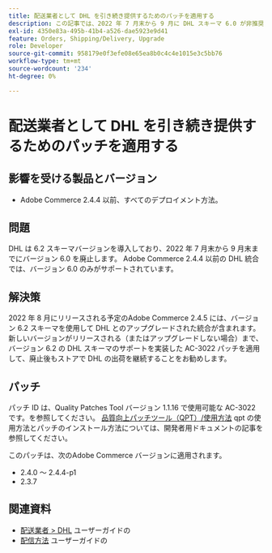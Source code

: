 ```yaml
---
title: 配送業者として DHL を引き続き提供するためのパッチを適用する
description: この記事では、2022 年 7 月末から 9 月に DHL スキーマ 6.0 が非推奨（廃止予定）になった後も、Adobe Commerce 2.4.4 以前を使用しているマーチャントが DHL 配送を引き続き提供できるパッチを提供します。
exl-id: 4350e83a-495b-41b4-a526-dae5923e9d41
feature: Orders, Shipping/Delivery, Upgrade
role: Developer
source-git-commit: 958179e0f3efe08e65ea8b0c4c4e1015e3c5bb76
workflow-type: tm+mt
source-wordcount: '234'
ht-degree: 0%

---
```


# 配送業者として DHL を引き続き提供するためのパッチを適用する


## 影響を受ける製品とバージョン

* Adobe Commerce 2.4.4 以前、すべてのデプロイメント方法。

## 問題

DHL は 6.2 スキーマバージョンを導入しており、2022 年 7 月末から 9 月末までにバージョン 6.0 を廃止します。 Adobe Commerce 2.4.4 以前の DHL 統合では、バージョン 6.0 のみがサポートされています。

## 解決策

2022 年 8 月にリリースされる予定のAdobe Commerce 2.4.5 には、バージョン 6.2 スキーマを使用して DHL とのアップグレードされた統合が含まれます。 新しいバージョンがリリースされる（またはアップグレードしない場合）まで、バージョン 6.2 の DHL スキーマのサポートを実装した AC-3022 パッチを適用して、廃止後もストアで DHL の出荷を継続することをお勧めします。

## パッチ

パッチ ID は、Quality Patches Tool バージョン 1.1.16 で使用可能な AC-3022 です。を参照してください。 [品質向上パッチツール（QPT）/使用方法](https://devdocs.magento.com/quality-patches/usage.html) qpt の使用方法とパッチのインストール方法については、開発者用ドキュメントの記事を参照してください。

このパッチは、次のAdobe Commerce バージョンに適用されます。

* 2.4.0 ～ 2.4.4-p1
* 2.3.7

## 関連資料

* [配送業者 > DHL](https://docs.magento.com/user-guide/shipping/dhl.html) ユーザーガイドの
* [配信方法](https://docs.magento.com/user-guide/configuration/sales/delivery-methods.html) ユーザーガイドの
